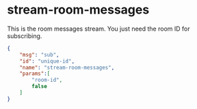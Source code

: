 # stream-room-messages

This is the room messages stream. You just need the room ID for subscribing.

```json
{
    "msg": "sub",
    "id": "unique-id",
    "name": "stream-room-messages",
    "params":[
        "room-id",
        false
    ]
}
```
